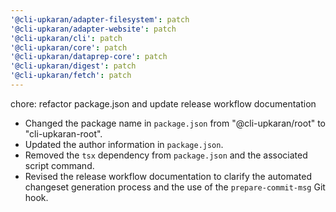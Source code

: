 ```yaml
---
'@cli-upkaran/adapter-filesystem': patch
'@cli-upkaran/adapter-website': patch
'@cli-upkaran/cli': patch
'@cli-upkaran/core': patch
'@cli-upkaran/dataprep-core': patch
'@cli-upkaran/digest': patch
'@cli-upkaran/fetch': patch
---
```

chore: refactor package.json and update release workflow documentation

- Changed the package name in `package.json` from "@cli-upkaran/root" to "cli-upkaran-root".
- Updated the author information in `package.json`.
- Removed the `tsx` dependency from `package.json` and the associated script command.
- Revised the release workflow documentation to clarify the automated changeset generation process and the use of the `prepare-commit-msg` Git hook.
